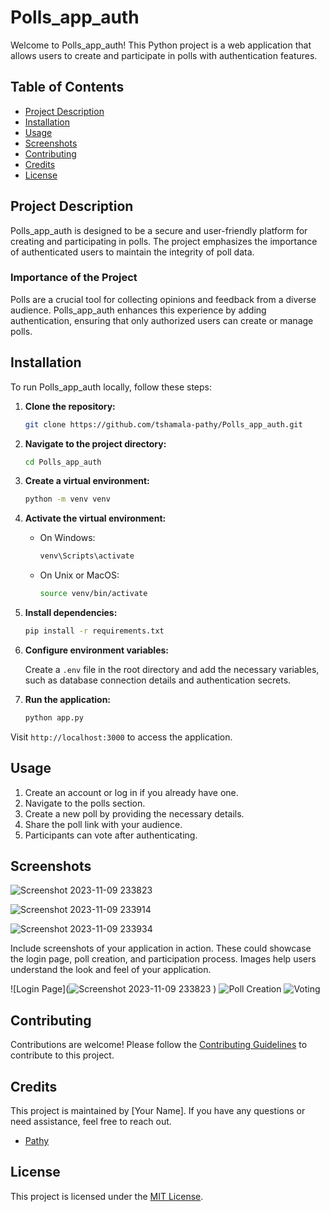 # Polls_app_auth

Welcome to Polls_app_auth! This Python project is a web application that allows users to create and participate in polls with authentication features.

## Table of Contents

- [Project Description](#project-description)
- [Installation](#installation)
- [Usage](#usage)
- [Screenshots](#screenshots)
- [Contributing](#contributing)
- [Credits](#credits)
- [License](#license)

## Project Description

Polls_app_auth is designed to be a secure and user-friendly platform for creating and participating in polls. The project emphasizes the importance of authenticated users to maintain the integrity of poll data.

### Importance of the Project

Polls are a crucial tool for collecting opinions and feedback from a diverse audience. Polls_app_auth enhances this experience by adding authentication, ensuring that only authorized users can create or manage polls.

## Installation

To run Polls_app_auth locally, follow these steps:

1. **Clone the repository:**

    ```bash
    git clone https://github.com/tshamala-pathy/Polls_app_auth.git
    ```

2. **Navigate to the project directory:**

    ```bash
    cd Polls_app_auth
    ```

3. **Create a virtual environment:**

    ```bash
    python -m venv venv
    ```

4. **Activate the virtual environment:**

    - On Windows:

        ```bash
        venv\Scripts\activate
        ```

    - On Unix or MacOS:

        ```bash
        source venv/bin/activate
        ```

5. **Install dependencies:**

    ```bash
    pip install -r requirements.txt
    ```

6. **Configure environment variables:**

    Create a `.env` file in the root directory and add the necessary variables, such as database connection details and authentication secrets.

7. **Run the application:**

    ```bash
    python app.py
    ```

Visit `http://localhost:3000` to access the application.

## Usage

1. Create an account or log in if you already have one.
2. Navigate to the polls section.
3. Create a new poll by providing the necessary details.
4. Share the poll link with your audience.
5. Participants can vote after authenticating.

## Screenshots
![Screenshot 2023-11-09 233823](https://github.com/tshamala-pathy/Polls_app_auth/assets/146994366/aef34a21-f62f-41e7-bb45-a360f4d6a390)

![Screenshot 2023-11-09 233914](https://github.com/tshamala-pathy/Polls_app_auth/assets/146994366/7350dfe4-60d9-4963-83f3-07a199f7567a)

![Screenshot 2023-11-09 233934](https://github.com/tshamala-pathy/Polls_app_auth/assets/146994366/37e5474b-c90a-4cd8-b27b-52716c7d43c9)


Include screenshots of your application in action. These could showcase the login page, poll creation, and participation process. Images help users understand the look and feel of your application.

![Login Page](![Screenshot 2023-11-09 233823](https://github.com/tshamala-pathy/Polls_app_auth/assets/146994366/4e5cf171-895a-47ee-900f-e203980270e1)
)
![Poll Creation](screenshots/poll_creation.png)
![Voting](screenshots/voting.png)

## Contributing

Contributions are welcome! Please follow the [Contributing Guidelines](CONTRIBUTING.md) to contribute to this project.

## Credits

This project is maintained by [Your Name]. If you have any questions or need assistance, feel free to reach out.

- [Pathy](https://github.com/tshamala-pathy)


## License

This project is licensed under the [MIT License](LICENSE).

